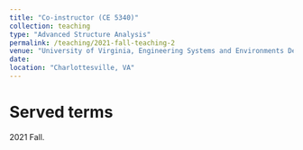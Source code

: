 ```yaml
---
title: "Co-instructor (CE 5340)"
collection: teaching
type: "Advanced Structure Analysis"
permalink: /teaching/2021-fall-teaching-2
venue: "University of Virginia, Engineering Systems and Environments Department (ESE)"
date: 
location: "Charlottesville, VA"
---
```


Served terms
======
2021 Fall.
